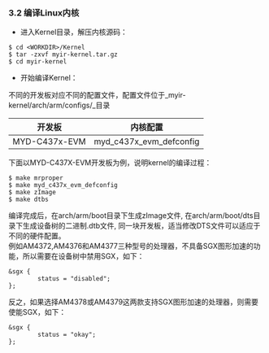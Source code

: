 ### 3.2 编译Linux内核

* 进入Kernel目录，解压内核源码：  

```
$ cd <WORKDIR>/Kernel
$ tar -zxvf myir-kernel.tar.gz
$ cd myir-kernel
```

* 开始编译Kernel：  

不同的开发板对应不同的配置文件，配置文件位于_myir-kernel/arch/arm/configs/_目录

| 开发板 | 内核配置 |
| --- | --- |
| MYD-C437x-EVM | myd\_c437x\_evm\_defconfig |

下面以MYD-C437X-EVM开发板为例，说明kernel的编译过程：

```
$ make mrproper
$ make myd_c437x_evm_defconfig
$ make zImage
$ make dtbs
```

编译完成后，在arch/arm/boot目录下生成zImage文件, 在arch/arm/boot/dts目录下生成设备树的二进制.dtb文件, 同一块开发板，适当修改DTS文件可以适应于不同的硬件配置。  
例如AM4372,AM4376和AM4377三种型号的处理器，不具备SGX图形加速的功能，所以需要在设备树中禁用SGX，如下：

```
&sgx {
        status = "disabled";
};
```

反之，如果选择AM4378或AM4379这两款支持SGX图形加速的处理器，则需要使能SGX，如下：

```
&sgx {
        status = "okay";
};
```

>



